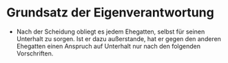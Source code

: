 # Grundsatz der Eigenverantwortung

- Nach der Scheidung obliegt es jedem Ehegatten, selbst für seinen Unterhalt zu sorgen. Ist er dazu außerstande, hat er gegen den anderen Ehegatten einen Anspruch auf Unterhalt nur nach den folgenden Vorschriften.

